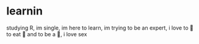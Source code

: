 # learnin
studying R,
im single,
im here to learn,
im trying to be an expert,
i love to :rice: to eat :pizza: and to be a :dancer:,
i love sex
